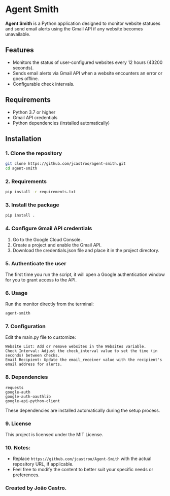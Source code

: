 # Agent Smith

**Agent Smith** is a Python application designed to monitor website statuses and send email alerts using the Gmail API if any website becomes unavailable.

## Features

- Monitors the status of user-configured websites every 12 hours (43200 seconds).
- Sends email alerts via Gmail API when a website encounters an error or goes offline.
- Configurable check intervals.

## Requirements

- Python 3.7 or higher
- Gmail API credentials
- Python dependencies (installed automatically)

## Installation

### 1. Clone the repository

```bash
git clone https://github.com/jcastroo/agent-smith.git
cd agent-smith
```

### 2. Requirements

```bash
pip install -r requirements.txt
```
### 3. Install the package

```bash
pip install .
```

### 4. Configure Gmail API credentials

   1. Go to the Google Cloud Console.
   2. Create a project and enable the Gmail API.
   3. Download the credentials.json file and place it in the project directory.

### 5. Authenticate the user

The first time you run the script, it will open a Google authentication window for you to grant access to the API.

### 6. Usage

Run the monitor directly from the terminal:

```bash
agent-smith
```
### 7. Configuration

Edit the main.py file to customize:

    Website List: Add or remove websites in the Websites variable.
    Check Interval: Adjust the check_interval value to set the time (in seconds) between checks.
    Email Recipient: Update the email_receiver value with the recipient's email address for alerts.

### 8. Dependencies

    requests
    google-auth
    google-auth-oauthlib
    google-api-python-client

These dependencies are installed automatically during the setup process.

### 9. License

This project is licensed under the MIT License.


### 10. Notes:
- Replace `https://github.com/jcastroo/Agent-Smith` with the actual repository URL, if applicable.
- Feel free to modify the content to better suit your specific needs or preferences.

### Created by João Castro.
